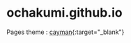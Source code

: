 # ochakumi.github.io
Pages theme : [cayman](https://github.com/pages-themes/cayman){:target="_blank"}
